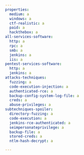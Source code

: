 ```yaml
---
properties:
  medium: a
  windows: a
  ctf-realistic: a
  paid: a
  hackthebox: a
all-services-software:
  http: a
  rpc: a
  smb: a
  jenkins: a
  iis: a
pentest-services-software:
  http: a
  jenkins: a
attacks-techniques:
  fuzzing: a
  code-execution-injection: a
  authenticated-rce: a
  backup-config-system-log-file: a
  creds: a
  abuse-privileges: a
subtechniques-spoiler:
  directory-fuzzing: a
  code-execution: a
  jenkins-rce-authenticated: a
  seimpersonateprivilege: a
  backup-file: a
  stored-creds: a
  ntlm-hash-decrypt: a

---
```

